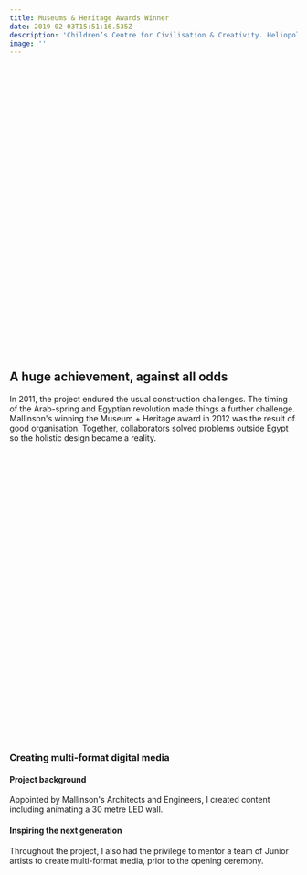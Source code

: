 ```yaml
---
title: Museums & Heritage Awards Winner
date: 2019-02-03T15:51:16.535Z
description: 'Children’s Centre for Civilisation & Creativity. Heliopolis, Egypt'
image: ''
---
```

<!-- date: Winter&nbsp;2010 - Winter&nbsp;2011 -->

<img src="data:image/gif,GIF89a,AAAAAAE" class="b-lazy no-select w-100 ma0 mb5" data-src="https://inspiredlabs.co.uk/images/mallinson-00.jpg" />

## A huge achievement, against all odds

In 2011, the project endured the usual construction challenges. The timing of the Arab-spring and Egyptian revolution made things a further challenge. Mallinson's winning the Museum + Heritage award in 2012 was the result of good organisation. Together, collaborators solved problems outside Egypt so the holistic design became a reality.

<img src="data:image/gif,GIF89a,AAAAAAE" class="b-lazy no-select w-100 ma0 mb5" data-src="https://inspiredlabs.co.uk/images/mallinson-01.jpg" />
	      			
<!--## Large-scale Graphics | 2D/3D Animation | Game design | Character artwork
-->
### Creating multi-format digital media

#### Project background

Appointed by Mallinson's Architects and Engineers, I created content including animating a 30 metre LED wall.

#### Inspiring the next generation

Throughout the project, I also had the privilege to mentor a team of Junior artists to create multi-format media, prior to the opening ceremony.

<img src="data:image/gif,GIF89a,AAAAAAE" class="b-lazy no-select w-100 ma0 mb5" data-src="https://inspiredlabs.co.uk/images/mallinson-02.jpg" />
